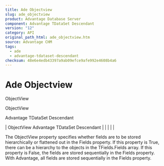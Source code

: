 ```yaml
---
title: Ade Objectview
slug: ade_objectview
product: Advantage Database Server
component: Advantage TDataSet Descendant
version: "12"
category: API
original_path_html: ade_objectview.htm
source: Advantage CHM
tags:
  - ade
  - advantage-tdataset-descendant
checksum: 48e6e4edb43397a9ab09efce9afe992e4608b4a6
---
```


# Ade Objectview

ObjectView

ObjectView

Advantage TDataSet Descendant

| ObjectView  Advantage TDataSet Descendant |  |  |  |  |

The ObjectView property specifies whether fields are to be stored hierarchically or flattened out in the Fields property. If this property is True, there can be a hierarchy to the objects in the TFields.Fields array. If this property is False, the fields are stored sequentially in the Fields property. With Advantage, all fields are stored sequentially in the Fields property.
